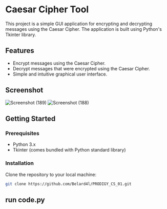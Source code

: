 # Caesar Cipher Tool

This project is a simple GUI application for encrypting and decrypting messages using the Caesar Cipher. The application is built using Python's Tkinter library.

## Features

- Encrypt messages using the Caesar Cipher.
- Decrypt messages that were encrypted using the Caesar Cipher.
- Simple and intuitive graphical user interface.

## Screenshot
![Screenshot (189)](https://github.com/Belard4l/PRODIGY_CS_01/assets/123712274/2d0c540c-2e6b-41bd-9cf4-f2cd967d6727)
![Screenshot (188)](https://github.com/Belard4l/PRODIGY_CS_01/assets/123712274/659b16eb-5f02-492a-b3c9-931e52ac249d)



## Getting Started

### Prerequisites

- Python 3.x
- Tkinter (comes bundled with Python standard library)

### Installation

Clone the repository to your local machine:

```bash
git clone https://github.com/Belard4l/PRODIGY_CS_01.git
```

## run code.py
